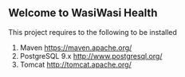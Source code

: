 ## Welcome to WasiWasi Health ##

This project requires to the following to be installed

1. Maven https://maven.apache.org/
2. PostgreSQL 9.x http://www.postgresql.org/
3. Tomcat http://tomcat.apache.org/
